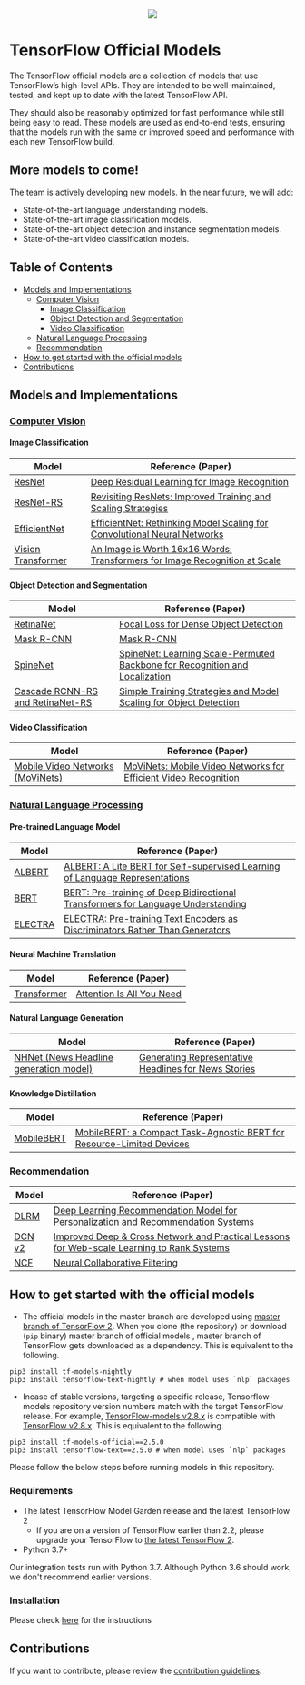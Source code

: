 <div align="center">
  <img src="https://storage.googleapis.com/tf_model_garden/tf_model_garden_logo.png">
</div>

# TensorFlow Official Models

The TensorFlow official models are a collection of models
that use TensorFlow’s high-level APIs.
They are intended to be well-maintained, tested, and kept up to date
with the latest TensorFlow API.

They should also be reasonably optimized for fast performance while still
being easy to read.
These models are used as end-to-end tests, ensuring that the models run
with the same or improved speed and performance with each new TensorFlow build.

## More models to come!

The team is actively developing new models.
In the near future, we will add:

* State-of-the-art language understanding models.
* State-of-the-art image classification models.
* State-of-the-art object detection and instance segmentation models.
* State-of-the-art video classification models.

## Table of Contents

- [Models and Implementations](#models-and-implementations)
  * [Computer Vision](#computer-vision)
    + [Image Classification](#image-classification)
    + [Object Detection and Segmentation](#object-detection-and-segmentation)
    + [Video Classification](#video-classification)
  * [Natural Language Processing](#natural-language-processing)
  * [Recommendation](#recommendation)
- [How to get started with the official models](#how-to-get-started-with-the-official-models)
- [Contributions](#contributions)

## Models and Implementations

### [Computer Vision](vision/README.md)

#### Image Classification

| Model | Reference (Paper) |
|-------|-------------------|
| [ResNet](vision/MODEL_GARDEN.md) | [Deep Residual Learning for Image Recognition](https://arxiv.org/abs/1512.03385) |
| [ResNet-RS](vision/MODEL_GARDEN.md) | [Revisiting ResNets: Improved Training and Scaling Strategies](https://arxiv.org/abs/2103.07579) |
| [EfficientNet](vision/MODEL_GARDEN.md) | [EfficientNet: Rethinking Model Scaling for Convolutional Neural Networks](https://arxiv.org/abs/1905.11946) |
| [Vision Transformer](vision/MODEL_GARDEN.md) | [An Image is Worth 16x16 Words: Transformers for Image Recognition at Scale](https://arxiv.org/abs/2010.11929) |

#### Object Detection and Segmentation

| Model | Reference (Paper) |
|-------|-------------------|
| [RetinaNet](vision/MODEL_GARDEN.md) | [Focal Loss for Dense Object Detection](https://arxiv.org/abs/1708.02002) |
| [Mask R-CNN](vision/MODEL_GARDEN.md) | [Mask R-CNN](https://arxiv.org/abs/1703.06870) |
| [SpineNet](vision/MODEL_GARDEN.md) | [SpineNet: Learning Scale-Permuted Backbone for Recognition and Localization](https://arxiv.org/abs/1912.05027) |
| [Cascade RCNN-RS and RetinaNet-RS](vision/MODEL_GARDEN.md) | [Simple Training Strategies and Model Scaling for Object Detection](https://arxiv.org/abs/2107.00057)|

#### Video Classification

| Model | Reference (Paper) |
|-------|-------------------|
| [Mobile Video Networks (MoViNets)](projects/movinet) | [MoViNets: Mobile Video Networks for Efficient Video Recognition](https://arxiv.org/abs/2103.11511) |

### [Natural Language Processing](nlp/README.md)

#### Pre-trained Language Model

| Model | Reference (Paper) |
|-------|-------------------|
| [ALBERT](nlp/MODEL_GARDEN.md#available-model-configs) | [ALBERT: A Lite BERT for Self-supervised Learning of Language Representations](https://arxiv.org/abs/1909.11942) |
| [BERT](nlp/MODEL_GARDEN.md#available-model-configs) | [BERT: Pre-training of Deep Bidirectional Transformers for Language Understanding](https://arxiv.org/abs/1810.04805) |
| [ELECTRA](nlp/tasks/electra_task.py) | [ELECTRA: Pre-training Text Encoders as Discriminators Rather Than Generators](https://arxiv.org/abs/2003.10555) |


#### Neural Machine Translation

| Model | Reference (Paper) |
|-------|-------------------|
| [Transformer](nlp/MODEL_GARDEN.md#available-model-configs) | [Attention Is All You Need](https://arxiv.org/abs/1706.03762) |

#### Natural Language Generation

| Model | Reference (Paper) |
|-------|-------------------|
| [NHNet (News Headline generation model)](projects/nhnet) | [Generating Representative Headlines for News Stories](https://arxiv.org/abs/2001.09386) |


#### Knowledge Distillation

| Model | Reference (Paper) |
|-------|-------------------|
| [MobileBERT](projects/mobilebert) | [MobileBERT: a Compact Task-Agnostic BERT for Resource-Limited Devices](https://arxiv.org/abs/2004.02984) |

### Recommendation

Model                            | Reference (Paper)
-------------------------------- | -----------------
[DLRM](recommendation/ranking)   | [Deep Learning Recommendation Model for Personalization and Recommendation Systems](https://arxiv.org/abs/1906.00091)
[DCN v2](recommendation/ranking) | [Improved Deep & Cross Network and Practical Lessons for Web-scale Learning to Rank Systems](https://arxiv.org/abs/2008.13535)
[NCF](recommendation)            | [Neural Collaborative Filtering](https://arxiv.org/abs/1708.05031)

## How to get started with the official models

*   The official models in the master branch are developed using
[master branch of TensorFlow 2](https://github.com/tensorflow/tensorflow/tree/master).
When you clone (the repository) or download (`pip` binary) master branch of
official models , master branch of TensorFlow gets downloaded as a
dependency. This is equivalent to the following.

```shell
pip3 install tf-models-nightly
pip3 install tensorflow-text-nightly # when model uses `nlp` packages
```

*   Incase of stable versions, targeting a specific release, Tensorflow-models
repository version numbers match with the target TensorFlow release. For
example, [TensorFlow-models v2.8.x](https://github.com/tensorflow/models/releases/tag/v2.8.0)
is compatible with [TensorFlow v2.8.x](https://github.com/tensorflow/tensorflow/releases/tag/v2.8.0).
This is equivalent to the following.

```shell
pip3 install tf-models-official==2.5.0
pip3 install tensorflow-text==2.5.0 # when model uses `nlp` packages
```

Please follow the below steps before running models in this repository.

### Requirements

* The latest TensorFlow Model Garden release and the latest TensorFlow 2
  * If you are on a version of TensorFlow earlier than 2.2, please
upgrade your TensorFlow to [the latest TensorFlow 2](https://www.tensorflow.org/install/).
* Python 3.7+

Our integration tests run with Python 3.7. Although Python 3.6 should work, we
don't recommend earlier versions.

### Installation

Please check [here](https://github.com/tensorflow/models#Installation) for the
instructions

## Contributions

If you want to contribute, please review the [contribution guidelines](https://github.com/tensorflow/models/wiki/How-to-contribute).
